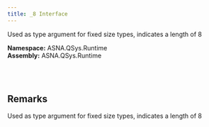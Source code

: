 ```yaml
---
title: _8 Interface
---
```


Used as type argument for fixed size types, indicates a length of 8

**Namespace:** ASNA.QSys.Runtime <br/>
**Assembly:** ASNA.QSys.Runtime

<br>
<br>

## Remarks

Used as type argument for fixed size types, indicates a length of 8

[//]: # ($$TODO: Complete the Remarks section.)

<br>
<br>

